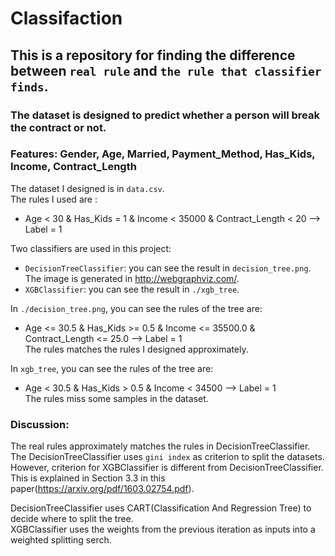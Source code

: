 # Classifaction

## This is a repository for finding the difference between `real rule` and `the rule that classifier finds`.

### The dataset is designed to predict whether a person will break the contract or not.
### Features: Gender, Age, Married, Payment_Method, Has_Kids, Income, Contract_Length  
  
The dataset I designed is in `data.csv`.  
The rules I used are :  
* Age < 30 & Has_Kids = 1 & Income < 35000 & Contract_Length < 20 --> Label = 1    
  
Two classifiers are used in this project:  
* `DecisionTreeClassifier`: you can see the result in `decision_tree.png`. The image is generated in http://webgraphviz.com/.  
* `XGBClassifier`: you can see the result in `./xgb_tree`.  
  
In `./decision_tree.png`, you can see the rules of the tree are:  
* Age <= 30.5 & Has_Kids >= 0.5 & Income <= 35500.0 & Contract_Length <= 25.0 --> Label = 1  
The rules matches the rules I designed approximately.  
  
In `xgb_tree`, you can see the rules of the tree are:  
* Age < 30.5 & Has_Kids > 0.5 & Income < 34500 --> Label = 1  
The rules miss some samples in the dataset.  
  
### Discussion:  
The real rules approximately matches the rules in DecisionTreeClassifier.  
The DecisionTreeClassifier uses `gini index` as criterion to split the datasets.  
However, criterion for XGBClassifier is different from DecisionTreeClassifier.  
This is explained in Section 3.3 in this paper(https://arxiv.org/pdf/1603.02754.pdf).  

DecisionTreeClassifier uses CART(Classification And Regression Tree) to decide where to split the tree.  
XGBClassifier uses the weights from the previous iteration as inputs into a weighted splitting serch.  
